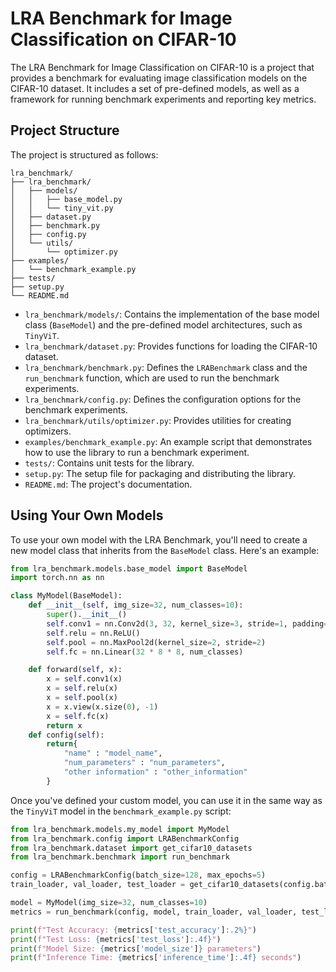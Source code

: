 # LRA Benchmark for Image Classification on CIFAR-10

The LRA Benchmark for Image Classification on CIFAR-10 is a project that provides a benchmark for evaluating image classification models on the CIFAR-10 dataset. It includes a set of pre-defined models, as well as a framework for running benchmark experiments and reporting key metrics.

## Project Structure

The project is structured as follows:

```
lra_benchmark/
├── lra_benchmark/
│   ├── models/
│   │   ├── base_model.py
│   │   └── tiny_vit.py
│   ├── dataset.py
│   ├── benchmark.py
│   ├── config.py
│   └── utils/
│       └── optimizer.py
├── examples/
│   └── benchmark_example.py
├── tests/
├── setup.py
└── README.md
```

- `lra_benchmark/models/`: Contains the implementation of the base model class (`BaseModel`) and the pre-defined model architectures, such as `TinyViT`.
- `lra_benchmark/dataset.py`: Provides functions for loading the CIFAR-10 dataset.
- `lra_benchmark/benchmark.py`: Defines the `LRABenchmark` class and the `run_benchmark` function, which are used to run the benchmark experiments.
- `lra_benchmark/config.py`: Defines the configuration options for the benchmark experiments.
- `lra_benchmark/utils/optimizer.py`: Provides utilities for creating optimizers.
- `examples/benchmark_example.py`: An example script that demonstrates how to use the library to run a benchmark experiment.
- `tests/`: Contains unit tests for the library.
- `setup.py`: The setup file for packaging and distributing the library.
- `README.md`: The project's documentation.

## Using Your Own Models

To use your own model with the LRA Benchmark, you'll need to create a new model class that inherits from the `BaseModel` class. Here's an example:

```python
from lra_benchmark.models.base_model import BaseModel
import torch.nn as nn

class MyModel(BaseModel):
    def __init__(self, img_size=32, num_classes=10):
        super().__init__()
        self.conv1 = nn.Conv2d(3, 32, kernel_size=3, stride=1, padding=1)
        self.relu = nn.ReLU()
        self.pool = nn.MaxPool2d(kernel_size=2, stride=2)
        self.fc = nn.Linear(32 * 8 * 8, num_classes)

    def forward(self, x):
        x = self.conv1(x)
        x = self.relu(x)
        x = self.pool(x)
        x = x.view(x.size(0), -1)
        x = self.fc(x)
        return x
    def config(self):
        return{
            "name" : "model_name",
            "num_parameters" : "num_parameters",
            "other information" : "other_information"
        }
```

Once you've defined your custom model, you can use it in the same way as the `TinyViT` model in the `benchmark_example.py` script:

```python
from lra_benchmark.models.my_model import MyModel
from lra_benchmark.config import LRABenchmarkConfig
from lra_benchmark.dataset import get_cifar10_datasets
from lra_benchmark.benchmark import run_benchmark

config = LRABenchmarkConfig(batch_size=128, max_epochs=5)
train_loader, val_loader, test_loader = get_cifar10_datasets(config.batch_size, config.num_workers)

model = MyModel(img_size=32, num_classes=10)
metrics = run_benchmark(config, model, train_loader, val_loader, test_loader)

print(f"Test Accuracy: {metrics['test_accuracy']:.2%}")
print(f"Test Loss: {metrics['test_loss']:.4f}")
print(f"Model Size: {metrics['model_size']} parameters")
print(f"Inference Time: {metrics['inference_time']:.4f} seconds")
```

